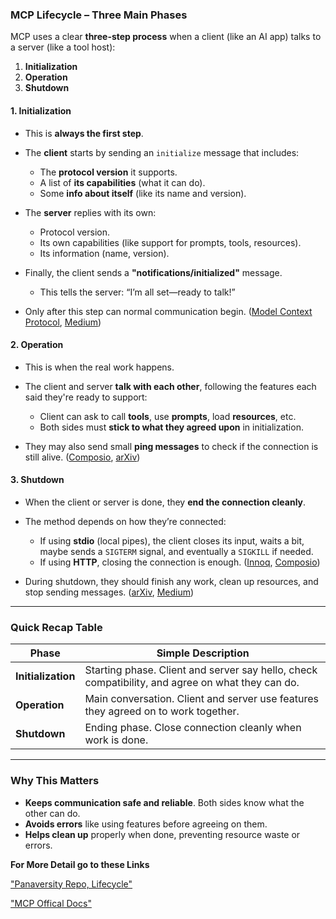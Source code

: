 ### MCP Lifecycle – Three Main Phases

MCP uses a clear **three-step process** when a client (like an AI app) talks to a server (like a tool host):

1. **Initialization**
2. **Operation**
3. **Shutdown**

#### 1. Initialization

* This is **always the first step**.
* The **client** starts by sending an `initialize` message that includes:

  * The **protocol version** it supports.
  * A list of **its capabilities** (what it can do).
  * Some **info about itself** (like its name and version).
* The **server** replies with its own:

  * Protocol version.
  * Its own capabilities (like support for prompts, tools, resources).
  * Its information (name, version).
* Finally, the client sends a **"notifications/initialized"** message.

  * This tells the server: “I’m all set—ready to talk!”
* Only after this step can normal communication begin.
  ([Model Context Protocol][1], [Medium][2])

#### 2. Operation

* This is when the real work happens.
* The client and server **talk with each other**, following the features each said they're ready to support:

  * Client can ask to call **tools**, use **prompts**, load **resources**, etc.
  * Both sides must **stick to what they agreed upon** in initialization.
* They may also send small **ping messages** to check if the connection is still alive.
  ([Composio][3], [arXiv][4])

#### 3. Shutdown

* When the client or server is done, they **end the connection cleanly**.
* The method depends on how they’re connected:

  * If using **stdio** (local pipes), the client closes its input, waits a bit, maybe sends a `SIGTERM` signal, and eventually a `SIGKILL` if needed.
  * If using **HTTP**, closing the connection is enough.
    ([Innoq][5], [Composio][3])
* During shutdown, they should finish any work, clean up resources, and stop sending messages.
  ([arXiv][4], [Medium][6])

---

### Quick Recap Table

| Phase              | Simple Description                                                                               |
| ------------------ | ------------------------------------------------------------------------------------------------ |
| **Initialization** | Starting phase. Client and server say hello, check compatibility, and agree on what they can do. |
| **Operation**      | Main conversation. Client and server use features they agreed on to work together.               |
| **Shutdown**       | Ending phase. Close connection cleanly when work is done.                                        |

---

### Why This Matters

* **Keeps communication safe and reliable**. Both sides know what the other can do.
* **Avoids errors** like using features before agreeing on them.
* **Helps clean up** properly when done, preventing resource waste or errors.



**For More Detail go to these Links**

["Panaversity Repo, Lifecycle"](https://github.com/panaversity/learn-agentic-ai/tree/main/03_ai_protocols/01_mcp/05_capabilities_and_transport/02_stateful_http_lifecycle) 

["MCP Offical Docs"](https://modelcontextprotocol.io/specification/2025-06-18/basic/lifecycle)


[1]: https://modelcontextprotocol.io/specification/2025-06-18/basic/lifecycle?utm_source=chatgpt.com "Lifecycle - Model Context Protocol"
[2]: https://medium.com/%40nimritakoul01/the-model-context-protocol-mcp-a-complete-tutorial-a3abe8a7f4ef?utm_source=chatgpt.com "The Model Context Protocol (MCP) — A Complete Tutorial - Medium"
[3]: https://composio.dev/blog/what-is-model-context-protocol-mcp-explained?utm_source=chatgpt.com "What is Model Context Protocol (MCP): Explained - Composio"
[4]: https://arxiv.org/html/2505.02279v2?utm_source=chatgpt.com "A Survey of Agent Interoperability Protocols: Model Context ... - arXiv"
[5]: https://www.innoq.com/en/articles/2025/03/model-context-protocol/?utm_source=chatgpt.com "Building Standardized AI Tools with the Model Context Protocol (MCP)"
[6]: https://abvijaykumar.medium.com/model-context-protocol-deep-dive-part-1-3-concept-d9865898a2b0?utm_source=chatgpt.com "Model Context Protocol—Deep Dive (Part 1/3) — Concept"
